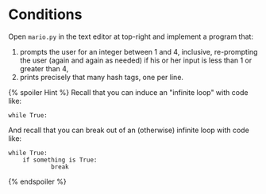 # Conditions

Open `mario.py` in the text editor at top-right and implement a program that:

1. prompts the user for an integer between 1 and 4, inclusive, re-prompting the user  (again and again as needed) if his or her input is less than 1 or greater than 4,
2. prints precisely that many hash tags, one per line.

{% spoiler Hint %}
Recall that you can induce an "infinite loop" with code like:

```
while True:
```

And recall that you can break out of an (otherwise) infinite loop with code like:

```
while True:
    if something is True:
		    break
```
{% endspoiler %}
